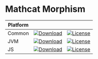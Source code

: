 # Mathcat Morphism

|Platform|||
|---|---|---|
|Common|[![Download](https://api.bintray.com/packages/evoleq/maven/mathcat-morphism/images/download.svg?version=1.0.0) ](https://bintray.com/evoleq/maven/mathcat-morphism/1.0.0/link)| [![License](https://img.shields.io/badge/License-Apache%202.0-blue.svg)](https://opensource.org/licenses/Apache-2.0)|
|JVM|[ ![Download](https://api.bintray.com/packages/evoleq/maven/mathcat-morphism-jvm/images/download.svg?version=1.0.0) ](https://bintray.com/evoleq/maven/mathcat-morphism-jvm/1.0.0/link)|  [![License](https://img.shields.io/badge/License-Apache%202.0-blue.svg)](https://opensource.org/licenses/Apache-2.0) |
|JS|[ ![Download](https://api.bintray.com/packages/evoleq/maven/mathcat-morphism-js/images/download.svg?version=1.0.0) ](https://bintray.com/evoleq/maven/mathcat-morphism-js/1.0.0/link)|  [![License](https://img.shields.io/badge/License-Apache%202.0-blue.svg)](https://opensource.org/licenses/Apache-2.0) |


